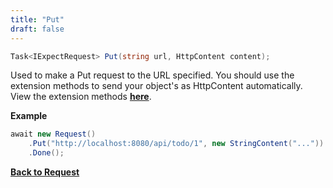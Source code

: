 ```yaml
---
title: "Put"
draft: false
---
```


``` csharp
Task<IExpectRequest> Put(string url, HttpContent content);
```

Used to make a Put request to the URL specified. You should use the extension methods to send your object's as HttpContent automatically. View the extension methods **[here](/api/request/extensions)**.

**Example**

``` csharp
await new Request()
    .Put("http://localhost:8080/api/todo/1", new StringContent("..."))
    .Done();
```

**[Back to Request](/api/request)**
